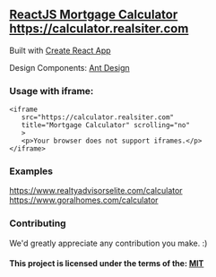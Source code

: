 ## [ReactJS Mortgage Calculator](https://calculator.realsiter.com/) <https://calculator.realsiter.com>


Built with [Create React App](https://github.com/facebook/create-react-app)

Design Components: [Ant Design](https://ant.design/)

### Usage with iframe:
```
<iframe
   src="https://calculator.realsiter.com"
   title="Mortgage Calculator" scrolling="no"
   >
   <p>Your browser does not support iframes.</p>
</iframe>
```


### Examples
<https://www.realtyadvisorselite.com/calculator>
<https://www.goralhomes.com/calculator>

### Contributing

We'd greatly appreciate any contribution you make. :)

#### This project is licensed under the terms of the: [MIT](./LICENSE)